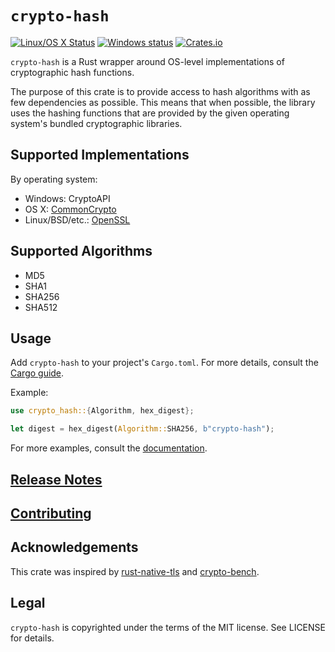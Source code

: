 # `crypto-hash`

[![Linux/OS X Status](https://travis-ci.org/malept/crypto-hash.svg?branch=master)](https://travis-ci.org/malept/crypto-hash)
[![Windows status](https://ci.appveyor.com/api/projects/status/xwc9nb4633b5n67r/branch/master?svg=true)](https://ci.appveyor.com/project/malept/crypto-hash)
[![Crates.io](https://img.shields.io/crates/v/crypto-hash.svg?maxAge=2592000)](https://crates.io/crates/crypto-hash)

`crypto-hash` is a Rust wrapper around OS-level implementations of cryptographic hash functions.

The purpose of this crate is to provide access to hash algorithms with as few dependencies as
possible. This means that when possible, the library uses the hashing functions that are provided by
the given operating system's bundled cryptographic libraries.

## Supported Implementations

By operating system:

* Windows: CryptoAPI
* OS X: [CommonCrypto](https://crates.io/crates/commoncrypto)
* Linux/BSD/etc.: [OpenSSL](https://crates.io/crates/openssl)

## Supported Algorithms

* MD5
* SHA1
* SHA256
* SHA512

## Usage

Add `crypto-hash` to your project's `Cargo.toml`. For more details, consult the
[Cargo guide](http://doc.crates.io/guide.html#adding-dependencies).

Example:

```rust
use crypto_hash::{Algorithm, hex_digest};

let digest = hex_digest(Algorithm::SHA256, b"crypto-hash");
```

For more examples, consult the [documentation](https://malept.github.io/crypto-hash/).

## [Release Notes](https://github.com/malept/crypto-hash/blob/master/NEWS.md)

## [Contributing](https://github.com/malept/crypto-hash/blob/master/CONTRIBUTING.md)

## Acknowledgements

This crate was inspired by [rust-native-tls](https://github.com/sfackler/rust-native-tls) and
[crypto-bench](https://github.com/briansmith/crypto-bench).

## Legal

`crypto-hash` is copyrighted under the terms of the MIT license. See LICENSE for details.
